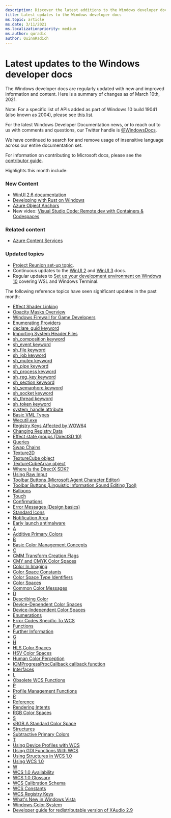 ```yaml
---
description: Discover the latest additions to the Windows developer docs.
title: Latest updates to the Windows developer docs
ms.topic: article
ms.date: 3/11/2021
ms.localizationpriority: medium
ms.author: quradic
author: QuinnRadich
---
```


# Latest updates to the Windows developer docs

The Windows developer docs are regularly updated with new and improved information and content. Here is a summary of changes as of March 10th, 2021.

Note: For a specific list of APIs added as part of Windows 10 build 19041 (also known as 2004), please see [this list](/windows/uwp/whats-new/windows-10-build-19041-api-diff).

For the latest Windows Developer Documentation news, or to reach out to us with comments and questions, our Twitter handle is [@WindowsDocs](https://twitter.com/windowsdocs).

We have continued to search for and remove usage of insensitive language across our entire documentation set.

For information on contributing to Microsoft docs, please see the [contributor guide](/contribute/).

Highlights this month include:

### New Content

* [WinUI 2.6 documentation](https://docs.microsoft.com/en-us/windows/apps/winui/winui2/)
* [Developing with Rust on Windows](https://docs.microsoft.com/windows/dev-environment/rust/)
* [Azure Object Anchors](https://techcommunity.microsoft.com/t5/mixed-reality-blog/azure-object-anchors-is-now-in-private-preview/ba-p/1696157)
* New video: [Visual Studio Code: Remote dev with Containers & Codespaces](https://www.youtube.com/watch?v=ruIoLtqIdNc)

### Related content 

* [Azure Content Services](https://azure.microsoft.com/services/communication-services/)

### Updated topics

* [Project Reunion set-up topic](https://docs.microsoft.com/windows/apps/project-reunion).
* Continuous updates to the [WinUI 2](../winui/winui2/index.md) and [WinUI 3](../winui/winui3/index.md) docs.
* Regular updates to [Set up your development environment on Windows 10](../../dev-environment/overview.md) covering WSL and Windows Terminal.


The following reference topics have seen significant updates in the past month:

<ul>
<li><a href="https://docs.microsoft.com/windows/desktop/Direct2D/effect-shader-linking">Effect Shader Linking</a></li>
<li><a href="https://docs.microsoft.com/windows/desktop/Direct2D/opacity-masks-overview">Opacity Masks Overview</a></li>
<li><a href="https://docs.microsoft.com/windows/desktop/DxTechArts/games-and-firewalls">Windows Firewall for Game Developers</a></li>
<li><a href="https://docs.microsoft.com/windows/desktop/ETW/enumerating-providers">Enumerating Providers</a></li>
<li><a href="https://docs.microsoft.com/windows/desktop/Midl/declare-guid">declare_guid keyword</a></li>
<li><a href="https://docs.microsoft.com/windows/desktop/Midl/importing-system-header-files">Importing System Header Files</a></li>
<li><a href="https://docs.microsoft.com/windows/desktop/Midl/sh-composition">sh_composition keyword</a></li>
<li><a href="https://docs.microsoft.com/windows/desktop/Midl/sh-event">sh_event keyword</a></li>
<li><a href="https://docs.microsoft.com/windows/desktop/Midl/sh-file">sh_file keyword</a></li>
<li><a href="https://docs.microsoft.com/windows/desktop/Midl/sh-job">sh_job keyword</a></li>
<li><a href="https://docs.microsoft.com/windows/desktop/Midl/sh-mutex">sh_mutex keyword</a></li>
<li><a href="https://docs.microsoft.com/windows/desktop/Midl/sh-pipe">sh_pipe keyword</a></li>
<li><a href="https://docs.microsoft.com/windows/desktop/Midl/sh-process">sh_process keyword</a></li>
<li><a href="https://docs.microsoft.com/windows/desktop/Midl/sh-reg-key">sh_reg_key keyword</a></li>
<li><a href="https://docs.microsoft.com/windows/desktop/Midl/sh-section">sh_section keyword</a></li>
<li><a href="https://docs.microsoft.com/windows/desktop/Midl/sh-semaphore">sh_semaphore keyword</a></li>
<li><a href="https://docs.microsoft.com/windows/desktop/Midl/sh-socket">sh_socket keyword</a></li>
<li><a href="https://docs.microsoft.com/windows/desktop/Midl/sh-thread">sh_thread keyword</a></li>
<li><a href="https://docs.microsoft.com/windows/desktop/Midl/sh-token">sh_token keyword</a></li>
<li><a href="https://docs.microsoft.com/windows/desktop/Midl/system-handle">system_handle attribute</a></li>
<li><a href="https://docs.microsoft.com/windows/desktop/VML/basic-vml-types">Basic VML Types</a></li>
<li><a href="https://docs.microsoft.com/windows/desktop/WEC/wecutil">Wecutil.exe</a></li>
<li><a href="https://docs.microsoft.com/windows/desktop/WinProg64/shared-registry-keys">Registry Keys Affected by WOW64</a></li>
<li><a href="https://docs.microsoft.com/windows/desktop/WmiSdk/changing-registry-data">Changing Registry Data</a></li>
<li><a href="https://docs.microsoft.com/windows/desktop/direct3d10/d3d10-effect-states">Effect state groups (Direct3D 10)</a></li>
<li><a href="https://docs.microsoft.com/windows/desktop/direct3d12/queries">Queries</a></li>
<li><a href="https://docs.microsoft.com/windows/desktop/direct3d12/swap-chains">Swap Chains</a></li>
<li><a href="https://docs.microsoft.com/windows/desktop/direct3dhlsl/sm5-object-texture2d">Texture2D</a></li>
<li><a href="https://docs.microsoft.com/windows/desktop/direct3dhlsl/texturecube">TextureCube object</a></li>
<li><a href="https://docs.microsoft.com/windows/desktop/direct3dhlsl/texturecubearray">TextureCubeArray object</a></li>
<li><a href="https://docs.microsoft.com/windows/desktop/directx-sdk--august-2009-">Where is the DirectX SDK?</a></li>
<li><a href="https://docs.microsoft.com/windows/desktop/inputdev/using-raw-input">Using Raw Input</a></li>
<li><a href="https://docs.microsoft.com/windows/desktop/lwef/toolbar-buttons-">Toolbar Buttons (Microsoft Agent Character Editor)</a></li>
<li><a href="https://docs.microsoft.com/windows/desktop/lwef/toolbar-buttons">Toolbar Buttons (Linguistic Information Sound Editing Tool)</a></li>
<li><a href="https://docs.microsoft.com/windows/desktop/uxguide/ctrl-balloons">Balloons</a></li>
<li><a href="https://docs.microsoft.com/windows/desktop/uxguide/inter-touch">Touch</a></li>
<li><a href="https://docs.microsoft.com/windows/desktop/uxguide/mess-confirm">Confirmations</a></li>
<li><a href="https://docs.microsoft.com/windows/desktop/uxguide/mess-error">Error Messages (Design basics)</a></li>
<li><a href="https://docs.microsoft.com/windows/desktop/uxguide/vis-std-icons">Standard Icons</a></li>
<li><a href="https://docs.microsoft.com/windows/desktop/uxguide/winenv-notification">Notification Area</a></li>
<li><a href="https://docs.microsoft.com/windows/desktop/w8cookbook/secured-boot">Early launch antimalware</a></li>
<li><a href="https://docs.microsoft.com/windows/desktop/wcs/a">A</a></li>
<li><a href="https://docs.microsoft.com/windows/desktop/wcs/additive-primary-colors">Additive Primary Colors</a></li>
<li><a href="https://docs.microsoft.com/windows/desktop/wcs/b">B</a></li>
<li><a href="https://docs.microsoft.com/windows/desktop/wcs/basic-color-management-concepts">Basic Color Management Concepts</a></li>
<li><a href="https://docs.microsoft.com/windows/desktop/wcs/c">C</a></li>
<li><a href="https://docs.microsoft.com/windows/desktop/wcs/cmm-transform-creation-flags">CMM Transform Creation Flags</a></li>
<li><a href="https://docs.microsoft.com/windows/desktop/wcs/cmy-and-cmyk-color-spaces">CMY and CMYK Color Spaces</a></li>
<li><a href="https://docs.microsoft.com/windows/desktop/wcs/color-in-imaging">Color In Imaging</a></li>
<li><a href="https://docs.microsoft.com/windows/desktop/wcs/color-space-constants">Color Space Constants</a></li>
<li><a href="https://docs.microsoft.com/windows/desktop/wcs/color-space-type-identifiers">Color Space Type Identifiers</a></li>
<li><a href="https://docs.microsoft.com/windows/desktop/wcs/color-spaces">Color Spaces</a></li>
<li><a href="https://docs.microsoft.com/windows/desktop/wcs/common-color-messages">Common Color Messages</a></li>
<li><a href="https://docs.microsoft.com/windows/desktop/wcs/d">D</a></li>
<li><a href="https://docs.microsoft.com/windows/desktop/wcs/describing-color">Describing Color</a></li>
<li><a href="https://docs.microsoft.com/windows/desktop/wcs/device-dependent-color-spaces">Device-Dependent Color Spaces</a></li>
<li><a href="https://docs.microsoft.com/windows/desktop/wcs/device-independent-color-spaces">Device-Independent Color Spaces</a></li>
<li><a href="https://docs.microsoft.com/windows/desktop/wcs/enumerations">Enumerations</a></li>
<li><a href="https://docs.microsoft.com/windows/desktop/wcs/error-codes-specific-to-wcs">Error Codes Specific To WCS</a></li>
<li><a href="https://docs.microsoft.com/windows/desktop/wcs/functions">Functions</a></li>
<li><a href="https://docs.microsoft.com/windows/desktop/wcs/further-information">Further Information</a></li>
<li><a href="https://docs.microsoft.com/windows/desktop/wcs/g">G</a></li>
<li><a href="https://docs.microsoft.com/windows/desktop/wcs/h">H</a></li>
<li><a href="https://docs.microsoft.com/windows/desktop/wcs/hls-color-spaces">HLS Color Spaces</a></li>
<li><a href="https://docs.microsoft.com/windows/desktop/wcs/hsv-color-spaces">HSV Color Spaces</a></li>
<li><a href="https://docs.microsoft.com/windows/desktop/wcs/human-color-perception">Human Color Perception</a></li>
<li><a href="https://docs.microsoft.com/windows/desktop/wcs/icmprogressproccallback">ICMProgressProcCallback callback function</a></li>
<li><a href="https://docs.microsoft.com/windows/desktop/wcs/interfaces">Interfaces</a></li>
<li><a href="https://docs.microsoft.com/windows/desktop/wcs/l">L</a></li>
<li><a href="https://docs.microsoft.com/windows/desktop/wcs/obsolete-wcs-functions">Obsolete WCS Functions</a></li>
<li><a href="https://docs.microsoft.com/windows/desktop/wcs/p">P</a></li>
<li><a href="https://docs.microsoft.com/windows/desktop/wcs/profile-management-functions">Profile Management Functions</a></li>
<li><a href="https://docs.microsoft.com/windows/desktop/wcs/r">R</a></li>
<li><a href="https://docs.microsoft.com/windows/desktop/wcs/reference">Reference</a></li>
<li><a href="https://docs.microsoft.com/windows/desktop/wcs/rendering-intents">Rendering Intents</a></li>
<li><a href="https://docs.microsoft.com/windows/desktop/wcs/rgb-color-spaces">RGB Color Spaces</a></li>
<li><a href="https://docs.microsoft.com/windows/desktop/wcs/s">S</a></li>
<li><a href="https://docs.microsoft.com/windows/desktop/wcs/srgb--a-standard-color-space">sRGB A Standard Color Space</a></li>
<li><a href="https://docs.microsoft.com/windows/desktop/wcs/structures">Structures</a></li>
<li><a href="https://docs.microsoft.com/windows/desktop/wcs/subtractive-primary-colors">Subtractive Primary Colors</a></li>
<li><a href="https://docs.microsoft.com/windows/desktop/wcs/t">T</a></li>
<li><a href="https://docs.microsoft.com/windows/desktop/wcs/using-device-profiles-with-wcs">Using Device Profiles with WCS</a></li>
<li><a href="https://docs.microsoft.com/windows/desktop/wcs/using-gdi-functions-with-wcs">Using GDI Functions With WCS</a></li>
<li><a href="https://docs.microsoft.com/windows/desktop/wcs/using-structures-in-wcs-1-0">Using Structures in WCS 1.0</a></li>
<li><a href="https://docs.microsoft.com/windows/desktop/wcs/using-wcs-1-0">Using WCS 1.0</a></li>
<li><a href="https://docs.microsoft.com/windows/desktop/wcs/w">W</a></li>
<li><a href="https://docs.microsoft.com/windows/desktop/wcs/wcs-1-0-availability">WCS 1.0 Availability</a></li>
<li><a href="https://docs.microsoft.com/windows/desktop/wcs/wcs-1-0-glossary">WCS 1.0 Glossary</a></li>
<li><a href="https://docs.microsoft.com/windows/desktop/wcs/wcs-calibration-schema">WCS Calibration Schema</a></li>
<li><a href="https://docs.microsoft.com/windows/desktop/wcs/wcs-constants">WCS Constants</a></li>
<li><a href="https://docs.microsoft.com/windows/desktop/wcs/wcs-registry-keys">WCS Registry Keys</a></li>
<li><a href="https://docs.microsoft.com/windows/desktop/wcs/what-s-new-in-windows-vista">What's New in Windows Vista</a></li>
<li><a href="https://docs.microsoft.com/windows/desktop/wcs/windows-color-system">Windows Color System</a></li>
<li><a href="https://docs.microsoft.com/windows/desktop/xaudio2/xaudio2-redistributable">Developer guide for redistributable version of XAudio 2.9</a></li>
</ul>

